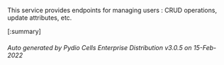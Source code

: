 






This service provides endpoints for managing users : CRUD operations, update attributes, etc.

[:summary]

###### Auto generated by Pydio Cells Enterprise Distribution v3.0.5 on 15-Feb-2022

